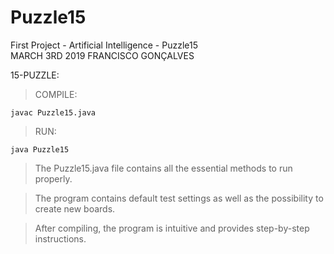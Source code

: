 # Puzzle15
First Project - Artificial Intelligence - Puzzle15                                              
MARCH 3RD 2019
FRANCISCO GONÇALVES

15-PUZZLE:

> COMPILE:

	javac Puzzle15.java

> RUN:

	java Puzzle15

> The Puzzle15.java file contains all the essential methods to run properly.

> The program contains default test settings as well as the possibility to create new boards.

> After compiling, the program is intuitive and provides step-by-step instructions.
